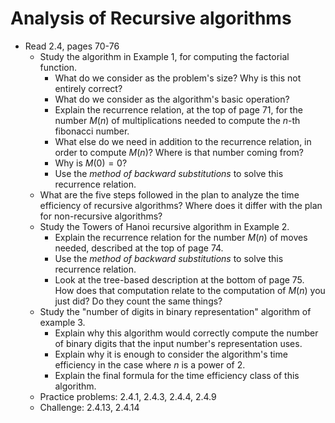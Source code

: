 # Analysis of Recursive algorithms

- Read 2.4, pages 70-76
    - Study the algorithm in Example 1, for computing the factorial function.
        - What do we consider as the problem's size? Why is this not entirely correct?
        - What do we consider as the algorithm's basic operation?
        - Explain the recurrence relation, at the top of page 71, for the number $M(n)$ of multiplications needed to compute the $n$-th fibonacci number.
        - What else do we need in addition to the recurrence relation, in order to compute $M(n)$? Where is that number coming from?
        - Why is $M(0) = 0$?
        - Use the *method of backward substitutions* to solve this recurrence relation.
    - What are the five steps followed in the plan to analyze the time efficiency of recursive algorithms? Where does it differ with the plan for non-recursive algorithms?
    - Study the Towers of Hanoi recursive algorithm in Example 2.
        - Explain the recurrence relation for the number $M(n)$ of moves needed, described at the top of page 74.
        - Use the *method of backward substitutions* to solve this recurrence relation.
        - Look at the tree-based description at the bottom of page 75. How does that computation relate to the computation of $M(n)$ you just did? Do they count the same things?
    - Study the "number of digits in binary representation" algorithm of example 3.
        - Explain why this algorithm would correctly compute the number of binary digits that the input number's representation uses.
        - Explain why it is enough to consider the algorithm's time efficiency in the case where $n$ is a power of $2$.
        - Explain the final formula for the time efficiency class of this algorithm.
    - Practice problems: 2.4.1, 2.4.3, 2.4.4, 2.4.9
    - Challenge: 2.4.13, 2.4.14
